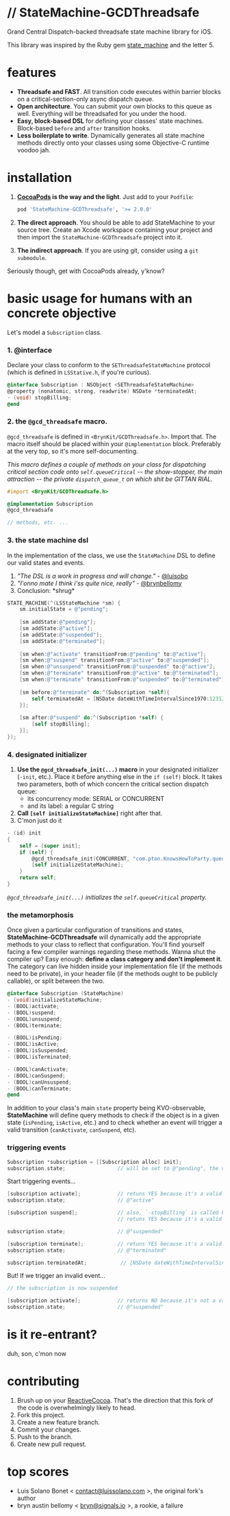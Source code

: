 

# // StateMachine-GCDThreadsafe

Grand Central Dispatch-backed threadsafe state machine library for iOS.

This library was inspired by the Ruby gem [state_machine](https://github.com/pluginaweek/state_machine) and the letter 5.


# features

* __Threadsafe and FAST__.  All transition code executes within barrier blocks on a critical-section-only async dispatch queue.
* __Open architecture__. You can submit your own blocks to this queue as well.  Everything will be threadsafed for you under the hood.
* __Easy, block-based DSL__ for defining your classes' state machines.  Block-based `before` and `after` transition hooks.
* __Less boilerplate to write__.  Dynamically generates all state machine methods directly onto your classes using some Objective-C runtime voodoo jah.


     
# installation
    
1. __[CocoaPods](http://cocoapods.org/) is the way and the light__.  Just add to your `Podfile`:

    ```ruby
    pod 'StateMachine-GCDThreadsafe', '>= 2.0.0'
    ```

2. __The direct approach__.  You should be able to add StateMachine to your source tree.  Create an Xcode workspace containing your project and then import the `StateMachine-GCDThreadsafe` project into it.
3. __The indirect approach__. If you are using git, consider using a `git submodule`.

Seriously though, get with CocoaPods already, y'know?



# basic usage for humans with an concrete objective

Let's model a `Subscription` class.

### 1. @interface

Declare your class to conform to the `SEThreadsafeStateMachine` protocol (which is defined in
`LSStative.h`, if you're curious).

```objective-c
@interface Subscription : NSObject <SEThreadsafeStateMachine>
@property (nonatomic, strong, readwrite) NSDate *terminatedAt;
- (void) stopBilling;
@end
```

### 2. the `@gcd_threadsafe` macro.

`@gcd_threadsafe` is defined in `<BrynKit/GCDThreadsafe.h>`.  Import that.  The macro itself should be placed within your `@implementation` block.  Preferably at the very top, so it's more self-documenting.

*This macro defines a couple of methods on your class for dispatching critical section code onto `self.queueCritical` -- the show-stopper, the main attraction -- the private `dispatch_queue_t` on which shit be GITTAN RIAL.*

```objective-c
#import <BrynKit/GCDThreadsafe.h>

@implementation Subscription
@gcd_threadsafe

// methods, etc. ...
```

### 3. the state machine dsl

In the implementation of the class, we use the `StateMachine` DSL to define our valid states and events.

1. _"The DSL is a work in progress and will change."_ - [@luisobo](http://github.com/luisobo)
1. _"I'onno mate I think i'ss quite nice, really"_ - [@brynbellomy](http://github.com/brynbellomy)
1. Conclusion: \*shrug\*

```objective-c
STATE_MACHINE(^(LSStateMachine *sm) {
    sm.initialState = @"pending";
    
    [sm addState:@"pending"];
    [sm addState:@"active"];
    [sm addState:@"suspended"];
    [sm addState:@"terminated"];
    
    [sm when:@"activate" transitionFrom:@"pending" to:@"active"];
    [sm when:@"suspend" transitionFrom:@"active" to:@"suspended"];
    [sm when:@"unsuspend" transitionFrom:@"suspended" to:@"active"];
    [sm when:@"terminate" transitionFrom:@"active" to:@"terminated"];
    [sm when:@"terminate" transitionFrom:@"suspended" to:@"terminated"];
    
    [sm before:@"terminate" do:^(Subscription *self){
        self.terminatedAt = [NSDate dateWithTimeIntervalSince1970:123123123];
    }];
    
    [sm after:@"suspend" do:^(Subscription *self) {
        [self stopBilling];
    }];
});
```

### 4. designated initializer

1. __Use the `@gcd_threadsafe_init(...)` macro__ in your designated initializer (`-init`, etc.).  Place it before anything else in the `if (self)` block.  It takes two parameters, both of which concern the critical section dispatch queue:
    * its concurrency mode: SERIAL or CONCURRENT
    * and its label: a regular C string
2. __Call `[self initializeStateMachine]`__ right after that.
3. C'mon just do it

```objective-c
- (id) init
{
    self = [super init];
    if (self) {
        @gcd_threadsafe_init(CONCURRENT, "com.pton.KnowsHowToParty.queueCritical");
        [self initializeStateMachine];
    }
    return self;
}
```

*`@gcd_threadsafe_init(...)` initializes the `self.queueCritical` property.*

### the metamorphosis    

Once given a particular configuration of transitions and states, __StateMachine-GCDThreadsafe__ will dynamically add the appropriate methods to your class to reflect that configuration.  You'll find yourself facing a few compiler warnings regarding these methods.  Wanna shut the compiler up?  Easy enough: __define a class category and don't implement it__.  The category can live hidden inside your implementation file (if the methods need to be private), in your header file (if the methods ought to be publicly callable), or split between the two.

```objective-c
@interface Subscription (StateMachine)
- (void)initializeStateMachine;
- (BOOL)activate;
- (BOOL)suspend;
- (BOOL)unsuspend;
- (BOOL)terminate;

- (BOOL)isPending;
- (BOOL)isActive;
- (BOOL)isSuspended;
- (BOOL)isTerminated;

- (BOOL)canActivate;
- (BOOL)canSuspend;
- (BOOL)canUnsuspend;
- (BOOL)canTerminate;
@end
```

In addition to your class's main `state` property being KVO-observable, **StateMachine** will define query methods to check if the object is in a given state (`isPending`, `isActive`, etc.) and to check whether an event will trigger a valid transition (`canActivate`, `canSuspend`, etc).

### triggering events

```objective-c
Subscription *subscription = [[Subscription alloc] init];
subscription.state;                 // will be set to @"pending", the value of the initialState property
```

Start triggering events...

```objective-c
[subscription activate];            // retuns YES because it's a valid transition
subscription.state;                 // @"active"

[subscription suspend];             // also, `-stopBilling` is called by `-suspend`
                                    // retuns YES because it's a valid transition

subscription.state;                 // @"suspended"

[subscription terminate];           // retuns YES because it's a valid transition
subscription.state;                 // @"terminated"

subscription.terminatedAt;           // [NSDate dateWithTimeIntervalSince1970:123123123];
```

But!  If we trigger an invalid event...

```objective-c
// the subscription is now suspended

[subscription activate];            // returns NO because it's not a valid transition
subscription.state;                 // @"suspended"
```

    
# is it re-entrant?

duh, son, c'mon now



# contributing

1. Brush up on your [ReactiveCocoa](http://github.com/ReactiveCocoa/ReactiveCocoa).  That's the direction that this fork of the code is overwhelmingly likely to head.
2. Fork this project.
3. Create a new feature branch.
4. Commit your changes.
5. Push to the branch.
6. Create new pull request.



# top scores

- Luis Solano Bonet < <contact@luissolano.com> >, the original fork's author
- bryn austin bellomy < <bryn@signals.io> >, a rookie, a failure


